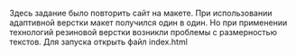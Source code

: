 Здесь задание было повторить сайт на макете. При использовании адаптивной верстки макет получился один в один. Но при применении технологий резиновой верстки возникли проблемы с размерностью текстов. Для запуска открыть файл index.html
